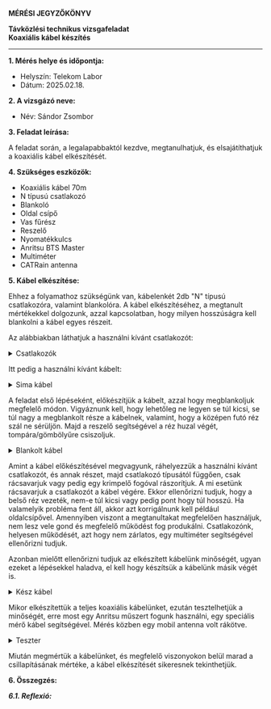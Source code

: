**MÉRÉSI JEGYZŐKÖNYV**

**Távközlési technikus vizsgafeladat**  
**Koaxiális kábel készítés**

---

**1. Mérés helye és időpontja:**  
- Helyszín: Telekom Labor
- Dátum: 2025.02.18.


**2. A vizsgázó neve:**  
- Név: Sándor Zsombor

**3. Feladat leírása:**

A feladat során, a legalapabbaktól kezdve, megtanulhatjuk, és elsajátíthatjuk a koaxiális kábel elkészítését.

**4. Szükséges eszközök:**  

- Koaxiális kábel 70m
- N típusú csatlakozó
- Blankoló
- Oldal csípő
- Vas fűrész
- Reszelő
- Nyomatékkulcs
- Anritsu BTS Master 
- Multiméter
- CATRain antenna

**5. Kábel elkészítése:**

Ehhez a folyamathoz szükségünk van, kábelenkét 2db "N" típusú csatlakozóra, valamint blankolóra. A kábel elkészítéséhez, a megtanult mértékekkel dolgozunk, azzal kapcsolatban, hogy milyen hosszúságra kell blankolni a kábel egyes részeit.

Az alábbiakban láthatjuk a használni kívánt csatlakozót:

<details>
    <summary>Csatlakozók</summary>
    <img src="https://github.com/user-attachments/assets/3bcfbe5f-139b-4438-a5f9-4fd34a08e9b3" width="640" height="360">
</details>

Itt pedig a használni kívánt kábelt:

<details>
    <summary>Sima kábel</summary>
    <img src="https://github.com/user-attachments/assets/07cd7341-c7fa-41f0-8de8-38684b1df8de" width="360" height="640">
</details>

A feladat első lépéseként, előkészítjük a kábelt, azzal hogy megblankoljuk megfelelő módon. Vigyáznunk kell, hogy lehetőleg ne legyen se túl kicsi, se túl nagy a megblankolt része a kábelnek, valamint, hogy a középen futó réz szál ne sérüljön. Majd a reszelő segítségével a réz huzal végét, tompára/gömbölyűre csiszoljuk.

<details>
    <summary>Blankolt kábel</summary>
    <img src="https://github.com/user-attachments/assets/86a97c9a-52cc-4e6a-816e-19d9a0df702b" width="360" height="640">
</details>

Amint a kábel előkészítésével megvagyunk, ráhelyezzük a használni kívánt csatlakozót, és annak részet, majd csatlakozó típusától függően, csak rácsavarjuk vagy pedig egy krimpelő fogóval rászorítjuk. A mi esetünk rácsavarjuk a csatlakozót a kábel végére. Ekkor ellenőrizni tudjuk, hogy a belső réz vezeték, nem-e túl kicsi vagy pedig pont hogy túl hosszú. Ha valamelyik probléma fent áll, akkor azt korrigálnunk kell például oldalcsípővel. Amennyiben viszont a megtanultakat megfelelően használjuk, nem lesz vele gond és megfelelő működést fog produkálni. Csatlakozónk, helyesen működését, azt hogy nem zárlatos, egy multiméter segítségével ellenőrizni tudjuk.

Azonban mielőtt ellenőrizni tudjuk az elkészített kábelünk minőségét, ugyan ezeket a lépésekkel haladva, el kell hogy készítsük a kábelünk másik végét is.

<details>
    <summary>Kész kábel</summary>
    <img src="https://github.com/user-attachments/assets/74b93e22-b383-4113-be94-036b0f167d21" width="360" height="640">
</details>

Mikor elkészítettük a teljes koaxiális kábelünket, ezután tesztelhetjük a minőségét, erre most egy Anritsu műszert fogunk használni, egy speciális mérő kábel segítségével. Mérés közben egy mobil antenna volt rákötve.

<details>
    <summary>Teszter</summary>
    <img src="https://github.com/user-attachments/assets/ad836faa-9bbd-42b1-a7d6-2176235b658b" width="360" height="640">
</details>

Miután megmértük a kábelünket, és megfelelő viszonyokon belül marad a csillapításának mértéke, a kábel elkészítését sikeresnek tekinthetjük.

**6. Összegzés:**



***6.1. Reflexió:***
